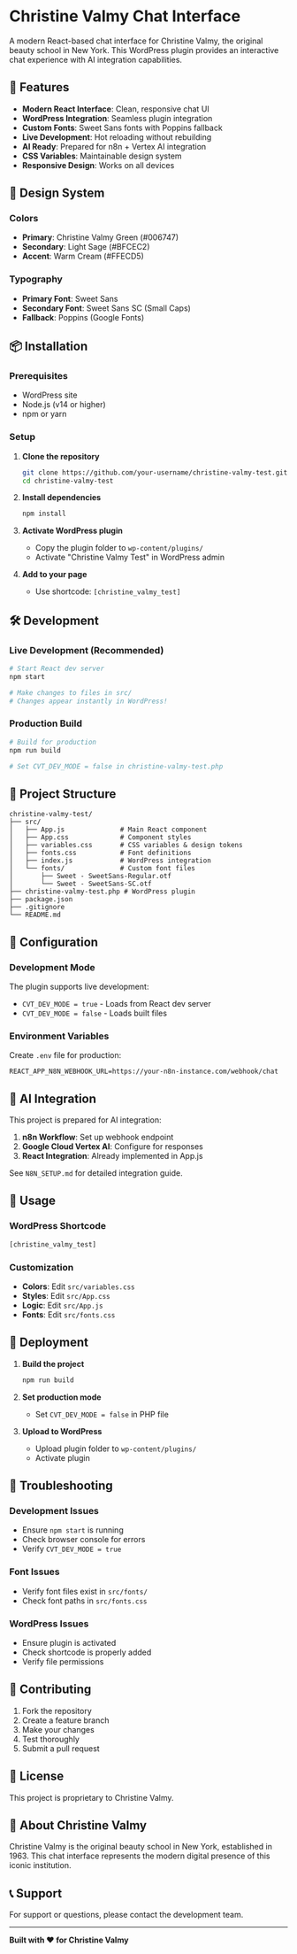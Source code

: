 # Christine Valmy Chat Interface

A modern React-based chat interface for Christine Valmy, the original beauty school in New York. This WordPress plugin provides an interactive chat experience with AI integration capabilities.

## 🚀 Features

- **Modern React Interface**: Clean, responsive chat UI
- **WordPress Integration**: Seamless plugin integration
- **Custom Fonts**: Sweet Sans fonts with Poppins fallback
- **Live Development**: Hot reloading without rebuilding
- **AI Ready**: Prepared for n8n + Vertex AI integration
- **CSS Variables**: Maintainable design system
- **Responsive Design**: Works on all devices

## 🎨 Design System

### Colors
- **Primary**: Christine Valmy Green (#006747)
- **Secondary**: Light Sage (#BFCEC2)
- **Accent**: Warm Cream (#FFECD5)

### Typography
- **Primary Font**: Sweet Sans
- **Secondary Font**: Sweet Sans SC (Small Caps)
- **Fallback**: Poppins (Google Fonts)

## 📦 Installation

### Prerequisites
- WordPress site
- Node.js (v14 or higher)
- npm or yarn

### Setup
1. **Clone the repository**
   ```bash
   git clone https://github.com/your-username/christine-valmy-test.git
   cd christine-valmy-test
   ```

2. **Install dependencies**
   ```bash
   npm install
   ```

3. **Activate WordPress plugin**
   - Copy the plugin folder to `wp-content/plugins/`
   - Activate "Christine Valmy Test" in WordPress admin

4. **Add to your page**
   - Use shortcode: `[christine_valmy_test]`

## 🛠️ Development

### Live Development (Recommended)
```bash
# Start React dev server
npm start

# Make changes to files in src/
# Changes appear instantly in WordPress!
```

### Production Build
```bash
# Build for production
npm run build

# Set CVT_DEV_MODE = false in christine-valmy-test.php
```

## 📁 Project Structure

```
christine-valmy-test/
├── src/
│   ├── App.js              # Main React component
│   ├── App.css             # Component styles
│   ├── variables.css       # CSS variables & design tokens
│   ├── fonts.css           # Font definitions
│   ├── index.js            # WordPress integration
│   └── fonts/              # Custom font files
│       ├── Sweet - SweetSans-Regular.otf
│       └── Sweet - SweetSans-SC.otf
├── christine-valmy-test.php # WordPress plugin
├── package.json
├── .gitignore
└── README.md
```

## 🔧 Configuration

### Development Mode
The plugin supports live development:
- `CVT_DEV_MODE = true` - Loads from React dev server
- `CVT_DEV_MODE = false` - Loads built files

### Environment Variables
Create `.env` file for production:
```env
REACT_APP_N8N_WEBHOOK_URL=https://your-n8n-instance.com/webhook/chat
```

## 🤖 AI Integration

This project is prepared for AI integration:

1. **n8n Workflow**: Set up webhook endpoint
2. **Google Cloud Vertex AI**: Configure for responses
3. **React Integration**: Already implemented in App.js

See `N8N_SETUP.md` for detailed integration guide.

## 🎯 Usage

### WordPress Shortcode
```php
[christine_valmy_test]
```

### Customization
- **Colors**: Edit `src/variables.css`
- **Styles**: Edit `src/App.css`
- **Logic**: Edit `src/App.js`
- **Fonts**: Edit `src/fonts.css`

## 🚀 Deployment

1. **Build the project**
   ```bash
   npm run build
   ```

2. **Set production mode**
   - Set `CVT_DEV_MODE = false` in PHP file

3. **Upload to WordPress**
   - Upload plugin folder to `wp-content/plugins/`
   - Activate plugin

## 🐛 Troubleshooting

### Development Issues
- Ensure `npm start` is running
- Check browser console for errors
- Verify `CVT_DEV_MODE = true`

### Font Issues
- Verify font files exist in `src/fonts/`
- Check font paths in `src/fonts.css`

### WordPress Issues
- Ensure plugin is activated
- Check shortcode is properly added
- Verify file permissions

## 📝 Contributing

1. Fork the repository
2. Create a feature branch
3. Make your changes
4. Test thoroughly
5. Submit a pull request

## 📄 License

This project is proprietary to Christine Valmy.

## 🏢 About Christine Valmy

Christine Valmy is the original beauty school in New York, established in 1963. This chat interface represents the modern digital presence of this iconic institution.

## 📞 Support

For support or questions, please contact the development team.

---

**Built with ❤️ for Christine Valmy** 